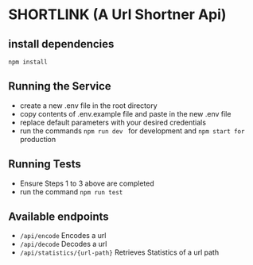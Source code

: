 # SHORTLINK (A Url Shortner Api)

## install dependencies
```
npm install
```

## Running the Service
- create a new .env file in the root directory
- copy contents of .env.example file and paste in the new .env file
- replace default parameters with your desired credentials 
- run the commands `npm run dev ` for development and ` npm start for ` production

## Running Tests
- Ensure Steps 1 to 3 above are completed
- run the command `npm run test `

## Available endpoints
- `/api/encode` Encodes a url
- `/api/decode` Decodes a url
- `/api/statistics/{url-path}` Retrieves Statistics of a url path
